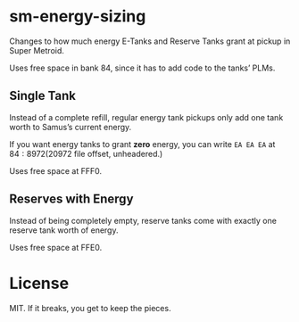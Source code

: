 # sm-energy-sizing

Changes to how much energy E-Tanks and Reserve Tanks grant at pickup in Super
Metroid.

Uses free space in bank 84, since it has to add code to the tanks’ PLMs.

## Single Tank

Instead of a complete refill, regular energy tank pickups only add one tank
worth to Samus’s current energy.

If you want energy tanks to grant **zero** energy, you can write `EA EA EA` at
$84:8972 ($20972 file offset, unheadered.)

Uses free space at FFF0.

## Reserves with Energy

Instead of being completely empty, reserve tanks come with exactly one reserve
tank worth of energy.

Uses free space at FFE0.

# License

MIT.  If it breaks, you get to keep the pieces.
